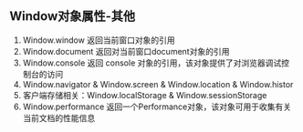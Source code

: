 
## Window对象属性-其他
1. Window.window  返回当前窗口对象的引用
2. Window.document 返回对当前窗口document对象的引用
3. Window.console 返回 console 对象的引用，该对象提供了对浏览器调试控制台的访问 
4. Window.navigator & Window.screen &  Window.location & Window.histor
5. 客户端存储相关：Window.localStorage & Window.sessionStorage
6. Window.performance 返回一个Performance对象，该对象可用于收集有关当前文档的性能信息

